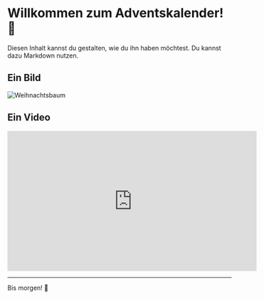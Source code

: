 # Willkommen zum Adventskalender! 🎅

Diesen Inhalt kannst du gestalten, wie du ihn haben möchtest. Du kannst dazu Markdown nutzen.


## Ein Bild

![Weihnachtsbaum](https://images.unsplash.com/photo-1512389142860-9c449e58a543?w=600)

## Ein Video

<iframe width="560" height="315" src="https://www.youtube.com/embed/dQw4w9WgXcQ" frameborder="0" allowfullscreen></iframe>

---

Bis morgen! 🎄
